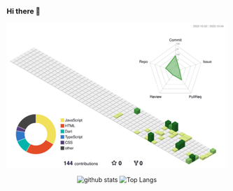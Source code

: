 ### Hi there 👋

![](./profile-3d-contrib/profile-green-animate.svg)


<p align="center"> 
  <img alt="github stats" height="150px" src="https://github-readme-stats.vercel.app/api?username=shino-shino&theme=cobalt&show_icons=true&include_all_commits=false" />
  <img alt="Top Langs" height="150px" src="https://github-readme-stats.vercel.app/api/top-langs/?username=shino-shino&layout=compact&show_icons=true&theme=cobalt" />
</p>

<!-- [![shino-shino's GitHub stats](https://github-readme-stats.vercel.app/api?username=shino-shino)](https://github.com/shino-shino/github-readme-stats)
[![Top Langs](https://github-readme-stats.vercel.app/api/top-langs/?username=shino-shino&layout=compact)](https://github.com/shino-shino/github-readme-stats) -->

<!-- [![](https://raw.githubusercontent.com/shino-shino/shino-shino/main/profile-summary-card-output/swift/0-profile-details.svg)](https://github.com/vn7n24fzkq/github-profile-summary-cards)
[![](https://raw.githubusercontent.com/shino-shino/shino-shino/main/profile-summary-card-output/swift/1-repos-per-language.svg)](https://github.com/vn7n24fzkq/github-profile-summary-cards) [![](https://raw.githubusercontent.com/shino-shino/shino-shino/main/profile-summary-card-output/swift/2-most-commit-language.svg)](https://github.com/vn7n24fzkq/github-profile-summary-cards)
[![](https://raw.githubusercontent.com/shino-shino/shino-shino/main/profile-summary-card-output/swift/3-stats.svg)](https://github.com/vn7n24fzkq/github-profile-summary-cards) [![](https://raw.githubusercontent.com/shino-shino/shino-shino/main/profile-summary-card-output/swift/4-productive-time.svg)](https://github.com/vn7n24fzkq/github-profile-summary-cards) -->


<!--
**shino-shino/shino-shino** is a ✨ _special_ ✨ repository because its `README.md` (this file) appears on your GitHub profile.

Here are some ideas to get you started:

- 🔭 I’m currently working on ...
- 🌱 I’m currently learning ...
- 👯 I’m looking to collaborate on ...
- 🤔 I’m looking for help with ...
- 💬 Ask me about ...
- 📫 How to reach me: ...
- 😄 Pronouns: ...
- ⚡ Fun fact: ...
-->
